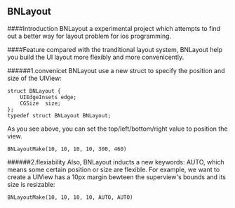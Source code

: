 ## BNLayout

####Introduction
BNLayout a experimental project which attempts to find out a better way for layout problem for ios programming.

####Feature
compared with the tranditional layout system, BNLayout help you build the UI layout more flexibly and more convenicently.

######1.convenicet
BNLayout use a new struct to specify the position and size of the UIView:

	struct BNLayout {
    	UIEdgeInsets edge;
    	CGSize  size;
	};
	typedef struct BNLayout BNLayout;

As you see above, you can set the top/left/bottom/right value to position the view.
	
	BNLayoutMake(10, 10, 10, 10, 300, 460)


######2.flexiability
Also, BNLayout inducts a new keywords: AUTO, which means some certain position or size are flexible. For example, we want to create a UIView has a 10px margin bewteen the superview's bounds and its size is resizable:

	BNLayoutMake(10, 10, 10, 10, AUTO, AUTO)
	


